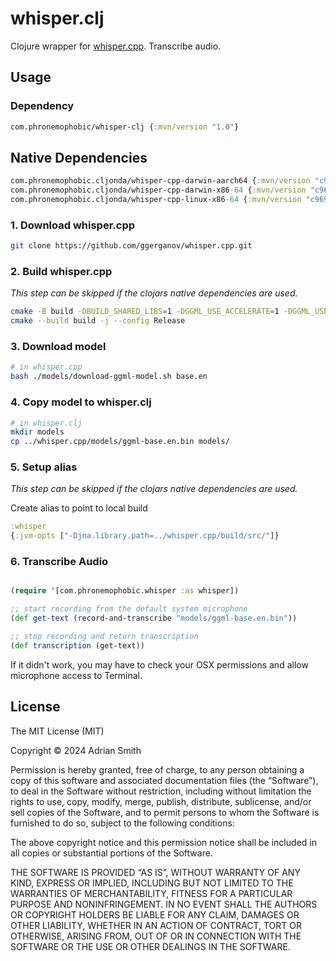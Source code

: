 # whisper.clj

Clojure wrapper for [whisper.cpp](https://github.com/ggerganov/whisper.cpp). Transcribe audio.

## Usage

### Dependency

```clojure
com.phronemophobic/whisper-clj {:mvn/version "1.0"}
```
## Native Dependencies

```clojure
com.phronemophobic.cljonda/whisper-cpp-darwin-aarch64 {:mvn/version "c96906d84dd6a1c40ea797ad542df3a0c47307a3"}
com.phronemophobic.cljonda/whisper-cpp-darwin-x86-64 {:mvn/version "c96906d84dd6a1c40ea797ad542df3a0c47307a3"}
com.phronemophobic.cljonda/whisper-cpp-linux-x86-64 {:mvn/version "c96906d84dd6a1c40ea797ad542df3a0c47307a3"}
```

### 1. Download whisper.cpp

```bash
git clone https://github.com/ggerganov/whisper.cpp.git
```

### 2. Build whisper.cpp

_This step can be skipped if the clojars native dependencies are used._

```bash
cmake -B build -DBUILD_SHARED_LIBS=1 -DGGML_USE_ACCELERATE=1 -DGGML_USE_METAL=1 -DGGML_METAL_EMBED_LIBRARY=1
cmake --build build -j --config Release
```

### 3. Download model

```bash
# in whisper.cpp
bash ./models/download-ggml-model.sh base.en
```

### 4. Copy model to whisper.clj

```bash
# in whisper.clj
mkdir models
cp ../whisper.cpp/models/ggml-base.en.bin models/
```

### 5. Setup alias

_This step can be skipped if the clojars native dependencies are used._

Create alias to point to local build

```clojure
:whisper
{:jvm-opts ["-Djna.library.path=../whisper.cpp/build/src/"]}
```

### 6. Transcribe Audio

```clojure

(require '[com.phronemophobic.whisper :as whisper])

;; start recording from the default system microphone
(def get-text (record-and-transcribe "models/ggml-base.en.bin"))

;; stop recording and return transcription
(def transcription (get-text))
```

If it didn't work, you may have to check your OSX permissions and allow microphone access to Terminal.

## License

The MIT License (MIT)

Copyright © 2024 Adrian Smith

Permission is hereby granted, free of charge, to any person obtaining a copy of this software and associated documentation files (the “Software”), to deal in the Software without restriction, including without limitation the rights to use, copy, modify, merge, publish, distribute, sublicense, and/or sell copies of the Software, and to permit persons to whom the Software is furnished to do so, subject to the following conditions:

The above copyright notice and this permission notice shall be included in all copies or substantial portions of the Software.

THE SOFTWARE IS PROVIDED “AS IS”, WITHOUT WARRANTY OF ANY KIND, EXPRESS OR IMPLIED, INCLUDING BUT NOT LIMITED TO THE WARRANTIES OF MERCHANTABILITY, FITNESS FOR A PARTICULAR PURPOSE AND NONINFRINGEMENT. IN NO EVENT SHALL THE AUTHORS OR COPYRIGHT HOLDERS BE LIABLE FOR ANY CLAIM, DAMAGES OR OTHER LIABILITY, WHETHER IN AN ACTION OF CONTRACT, TORT OR OTHERWISE, ARISING FROM, OUT OF OR IN CONNECTION WITH THE SOFTWARE OR THE USE OR OTHER DEALINGS IN THE SOFTWARE.



